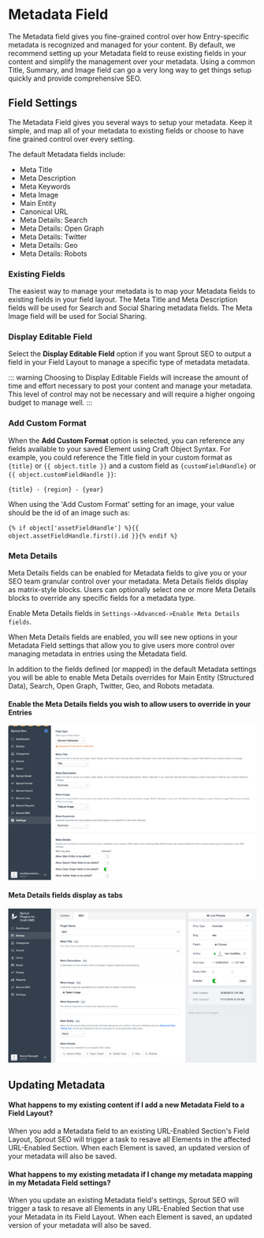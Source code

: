 # Metadata Field

The Metadata field gives you fine-grained control over how Entry-specific metadata is recognized and managed for your content. By default, we recommend setting up your Metadata field to reuse existing fields in your content and simplify the management over your metadata. Using a common Title, Summary, and Image field can go a very long way to get things setup quickly and provide comprehensive SEO.

## Field Settings

The Metadata Field gives you several ways to setup your metadata. Keep it simple, and map all of your metadata to existing fields or choose to have fine grained control over every setting.

The default Metadata fields include: 

- Meta Title
- Meta Description
- Meta Keywords       
- Meta Image
- Main Entity
- Canonical URL
- Meta Details: Search
- Meta Details: Open Graph
- Meta Details: Twitter       
- Meta Details: Geo    
- Meta Details: Robots

### Existing Fields

The easiest way to manage your metadata is to map your Metadata fields to existing fields in your field layout. The Meta Title and Meta Description fields will be used for Search and Social Sharing metadata fields. The Meta Image field will be used for Social Sharing.

### Display Editable Field

Select the **Display Editable Field** option if you want Sprout SEO to output a field in your Field Layout to manage a specific type of metadata metadata.

::: warning
Choosing to Display Editable Fields will increase the amount of time and effort necessary to post your content and manage your metadata. This level of control may not be necessary and will require a higher ongoing budget to manage well.
:::

### Add Custom Format

When the **Add Custom Format** option is selected, you can reference any fields available to your saved Element using Craft Object Syntax. For example, you could reference the Title field in your custom format as `{title}` or `{{ object.title }}` and a custom field as `{customFieldHandle}` or `{{ object.customFieldHandle }}`:

``` twig
{title} - {region} - {year} 
```

When using the 'Add Custom Format' setting for an image, your value should be the id of an image such as:
 
``` twig
{% if object['assetFieldHandle'] %}{{ object.assetFieldHandle.first().id }}{% endif %}
```

### Meta Details

Meta Details fields can be enabled for Metadata fields to give you or your SEO team granular control over your metadata. Meta Details fields display as matrix-style blocks. Users can optionally select one or more Meta Details blocks to override any specific fields for a metadata type.

Enable Meta Details fields in `Settings->Advanced->Enable Meta Details fields`.

When Meta Details fields are enabled, you will see new options in your Metadata Field settings that allow you to give users more control over managing metadata in entries using the Metadata field.

In addition to the fields defined (or mapped) in the default Metadata settings you will be able to enable Meta Details overrides for Main Entity (Structured Data), Search, Open Graph, Twitter, Geo, and Robots metadata.

#### Enable the Meta Details fields you wish to allow users to override in your Entries

![Element Metadata Meta Details Fields](../images/seo/sprout-seo-element-metadata-field-meta-details.png)

#### Meta Details fields display as tabs

![Element Metadata Meta Details Fields](../images/seo/sprout-seo-field-layout-editable-fields.png)

## Updating Metadata

#### What happens to my existing content if I add a new Metadata Field to a Field Layout?

When you add a Metadata field to an existing URL-Enabled Section's Field Layout, Sprout SEO will trigger a task to resave all Elements in the affected URL-Enabled Section. When each Element is saved, an updated version of your metadata will also be saved.

#### What happens to my existing metadata if I change my metadata mapping in my Metadata Field settings?

When you update an existing Metadata field's settings, Sprout SEO will trigger a task to resave all Elements in any URL-Enabled Section that use your Metadata in its Field Layout. When each Element is saved, an updated version of your metadata will also be saved.

